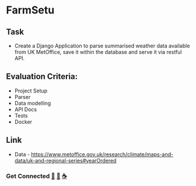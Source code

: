 # FarmSetu

## Task 
- Create a Django Application to parse summarised weather data available from UK MetOffice, save it within the database and serve it via restful API.

## Evaluation Criteria:
- Project Setup
- Parser 
- Data modelling 
- API Docs 
- Tests 
- Docker

## Link 
- Data - https://www.metoffice.gov.uk/research/climate/maps-and-data/uk-and-regional-series#yearOrdered

### Get Connected [📱](callto:+91-9112942949) [📧](mailto:rugvedbodke@yahoo.com) [☕️](https://bold.pro/my/rugved-bodke)

